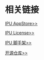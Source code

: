 # 相关链接

[IPU AppStore>>](http://www.aiipu.com/appstore)

[IPU License>>](http://www.aiipu.com/license-server/mobile?sessionId=null)

[IPU 脚手架>>](http://www.aiipu.com/scaffold)

[开源仓库>>](http://10.1.235.20:3000/ipu/android-share.git)

